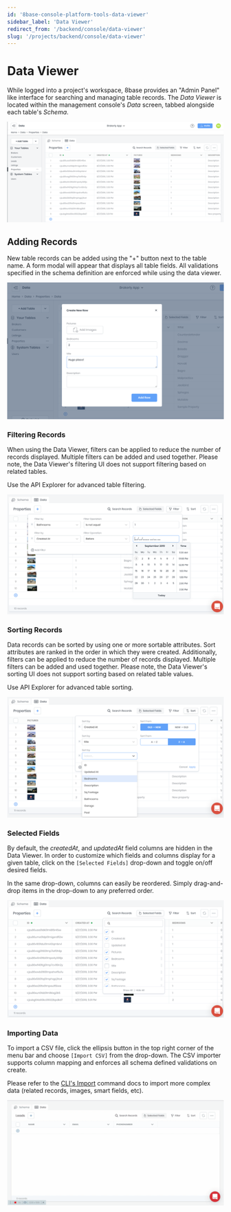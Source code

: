 ```yaml
---
id: '8base-console-platform-tools-data-viewer'
sidebar_label: 'Data Viewer'
redirect_from: '/backend/console/data-viewer'
slug: '/projects/backend/console/data-viewer'
---
```


# Data Viewer

While logged into a project's workspace, 8base provides an "Admin Panel" like interface for searching and managing table records. The _Data Viewer_ is located within the management console's _Data_ screen, tabbed alongside each table's _Schema_.

![8Base Data Viewer](./images/data-viewer.png)

## Adding Records

New table records can be added using the "+" button next to the table name. A form modal will appear that displays all table fields. All validations specified in the schema definition are enforced while using the data viewer.

![Adding a new record in the Data Viewer](./images/data-viewer-add.png)

### Filtering Records

When using the Data Viewer, filters can be applied to reduce the number of records displayed. Multiple filters can be added and used together. Please note, the Data Viewer's filtering UI does not support filtering based on related tables.

Use the API Explorer for advanced table filtering.

![Filtering records in the Data Viewer](./images/data-viewer-filtering.png)

### Sorting Records

Data records can be sorted by using one or more sortable attributes. Sort attributes are ranked in the order in which they were created. Additionally, filters can be applied to reduce the number of records displayed. Multiple filters can be added and used together. Please note, the Data Viewer's sorting UI does not support sorting based on related table values.

Use API Explorer for advanced table sorting.

![Sorting records in the Data Viewer](./images/data-viewer-sorting.png)

### Selected Fields

By default, the _createdAt_, and _updatedAt_ field columns are hidden in the Data Viewer. In order to customize which fields and columns display for a given table, click on the `[Selected Fields]` drop-down and toggle on/off desired fields.

In the same drop-down, columns can easily be reordered. Simply drag-and-drop items in the drop-down to any preferred order.

![Selecting fields in the Data Viewer](./images/data-viewer-selected-fields.png)

### Importing Data

To import a CSV file, click the ellipsis button in the top right corner of the menu bar and choose `[Import CSV]` from the drop-down. The CSV importer supports column mapping and enforces all schema defined validations on create.

Please refer to the [CLI's Import](/projects/backend/development-tools/cli/commands#import) command docs to import more complex data (related records, images, smart fields, etc).

![Importing records into the Data Viewer](./images/data-viewer-import.gif)
